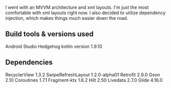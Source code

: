 I went with an MVVM architecture and xml layouts. I'm just the most comfortable with xml layouts right now.
I also decided to utilize dependency injection, which makes things much easier down the road.

## Build tools & versions used
Android Studio Hedgehog
kotlin version 1.9.10

## Dependencies

RecyclerView 1.3.2
SwipeRefreshLayout 1.2.0-alpha01
Retrofit 2.9.0
Gson 2.10
Coroutines 1.7.1
Fragment-ktx 1.6.2
Hilt 2.50
Livedata 2.7.0
Glide 4.16.0